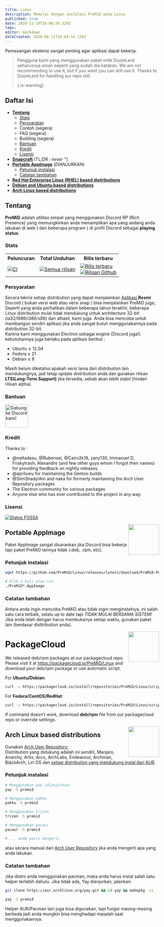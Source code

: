 ```yaml
---
title: Linux
description: Memulai dengan instalasi PreMiD pada Linux
published: true
date: 2020-11-10T18:06:56.520Z
tags:
editor: markdown
dateCreated: 2020-06-11T18:04:14.124Z
---
```


Pemasangan ekstensi sangat penting agar aplikasi dapat bekerja.

> Pengguna kami yang menggunakan paket milik DoomLerd seharusnya aman seperti yang sudah dia katakan. We are not recommending to use it, but if you want you can still use it. Thanks to DoomLerd for handling aur repo still. 
> 
> {.is-warning}

## Daftar Isi

- **[Tentang](#about)**
  - [Stats](#stats)
  - [Persyaratan](#requirements)
  - Contoh (segera)
  - FAQ (segera)
  - Building (segera)
  - [Bantuan](#support)
  - [Kredit](#credits)
  - [Lisensi](#license)
- **[Snapcraft](#snapcraft)** (TL;DR : _never_ ™️)
- **[Portable AppImage](#appimage)** (_DIANJURKAN_)
  - [Petunjuk instalasi](#appimageinstall)
  - [Catatan tambahan](#appimagenotes)
- [**Red Hat Enterprise Linux (RHEL) based distributions**](#packagecloud)
- [**Debian and Ubuntu based distributions**](#packagecloud)
- [**Arch Linux based distributions**](#arch)

<a name="about"></a>

## Tentang

**PreMiD** adalah utilitas simpel yang menggunakan Discord RP (Rich Presence) yang memungkinkan anda menampilkan apa yang sedang anda lakukan di web ( dan beberapa program ) di profil Discord sebagai **playing status**.

<a name="stats"></a>

### Stats

<table>
  <tr>
    <th>Peluncuran</th>
    <th>Total Unduhan</th>
    <th>Rilis terbaru</th>
  </tr>
  <tr>
    <td><a href="https://github.com/PreMiD/Linux/actions"><img src="https://github.com/PreMiD/Linux/workflows/CI/badge.svg?branch=master&event=push" alt="CI"></a></td>
    <td><a href="https://github.com/PreMiD/Linux/releases"><img src="https://img.shields.io/github/downloads/PreMiD/Linux/total.svg?maxAge=86400" alt="Semua rilisan"></a></td>
    <td><a href="https://github.com/PreMiD/Linux/releases/latest"><img src="https://img.shields.io/github/v/release/PreMiD/Linux.svg?maxAge=86400" alt="Rilis terbaru"><br><img src="https://img.shields.io/github/downloads/PreMiD/Linux/latest/total.svg?maxAge=86400" alt="Rilisan Github"></a></td>
  </tr>
</table>

<a name="requirements"></a>

### Persyaratan

Secara teknis setiap distribution yang dapat menjalankan [Aplikasi ](https://discordapp.com/download)**Resmi** Discord ( bukan versi web atau versi snap ) bisa menjalankan PreMiD juga;</br> Seperti yang anda perhatikan dalam beberapa tahun terakhir, beberapa Linux distribution mulai tidak mendukung untuk architecture 32-bit (ia32/i686/i386/x86) dan alhasil, kami juga. Anda bisa mencoba untuk membangun sendiri aplikasi jika anda sangat butuh menggunakannya pada distribution 32-bit.</br> Karena kami menggunakan Electron sebagai engine (Discord juga!) kebutuhannya juga berlaku pada aplikasi berikut :

- Ubuntu ≥ 12.04
- Fedora ≥ 21
- Debian ≥ 8

Masih belum diketahui apakah versi lama dari distribution lain mendukungnya, jadi tetap update distribution anda dan gunakan rilisan **LTS(Long-Term Support)** jika tersedia, sebab akan lebih stabil (hindari rilisan alpha).

<a name="support"></a>

### Bantuan

<div>
  <a target="_blank" href="https://discord.premid.app/" title="Gabung ke Discord kami!">
    <img height="75px" draggable="false" src="https://discordapp.com/api/guilds/493130730549805057/widget.png?style=banner2" alt="Gabung ke Discord kami!">
  </a>
</div>

<a name="credits"></a>

### Kredit

Thanks to :

- @nattadasu, @Rubensei, @Cairo2k18, zany130, Immanuel D, Friskytrash, Alexandre (and few other guys whom I forgot their names) for providing feedback on nightly releases.
- @apriluwu for maintaining the Gentoo builds
- @SlimShadyIAm and naka for formerly maintaining the Arch User Repository packages
- The Electron community for various packages
- Anyone else who has ever contributed to the project in any way.

<a name="license"></a>

### Lisensi

[![Status FOSSA](https://app.fossa.io/api/projects/git%2Bgithub.com%2FPreMiD%2FLinux.svg?type=large)](https://app.fossa.io/projects/git%2Bgithub.com%2FPreMiD%2FLinux?ref=badge_large)

<img src="https://i.imgur.com/ACAxtmA.png" width="100" height="100" align="right"></img>
<a name="snapcraft"></a>

## Portable AppImage

Paket AppImage sangat disarankan jika Discord bisa bekerja tapi paket PreMiD lainnya tidak (.deb, .rpm, etc).

<a name="appimageinstall"></a>

### Petunjuk instalasi

```bash
wget https://github.com/PreMiD/Linux/releases/latest/download/PreMiD-Portable.AppImage && chmod a+x PreMiD*.AppImage
```

```bash
# Klik 2 kali atau run
./PreMiD*.AppImage
```

<a name="appimagenotes"></a>

### Catatan tambahan

Antara anda ingin mencoba PreMiD atau tidak ingin menginstalnya, ini salah satu cara terbaik, selalu up to date tapi _TIDAK MULAI BERSAMA SISTEM!_</br>Jika anda lelah dengan harus membukanya setiap waktu, gunakan paket lain (berdasar disttribution anda).

<img src="https://raw.githubusercontent.com/PreMiD/Linux/master/.github/packagecloud.png" width="100" height="100" align="right"></img>
<a name="packagecloud"></a>

# PackageCloud

We released deb/rpm packages at our packagecloud repo. Please visit it at https://packagecloud.io/PreMiD/Linux and download your deb/rpm package or use automatic script.

For **Ubuntu/Debian**:

```bash
curl -s https://packagecloud.io/install/repositories/PreMiD/Linux/script.deb.sh | sudo bash
```

For **Fedora/CentOS/RedHat**:

```bash
curl -s https://packagecloud.io/install/repositories/PreMiD/Linux/script.rpm.sh | sudo bash
```

If command doesn't work, download **deb/rpm** file from our packagecloud repo or override settings.

<a name="arch"></a>
<img src="https://raw.githubusercontent.com/PreMiD/Linux/86ae2fbd49499785281f388a5305b06e0d3ecfea/.github/iusearchbtw.svg" width="100" height="100" align="right"></img>

## Arch Linux based distributions

Gunakan [Arch User Repository](https://aur.archlinux.org/packages/premid);</br> Distribution yang didukung adalah _ini sendiri_, Manjaro, Anarchy, Artix, Arco, ArchLabs, Endeavour, Archman, BlackArch, Liri OS dan [setiap distribution yang mendukung instal dari AUR](https://wiki.archlinux.org/index.php/Arch-based_distributions#Active).

<a name="archinstall"></a>

### Petunjuk instalasi

```bash
# Menggunakan yay (dianjurkan)
yay -S premid
```

```bash
# Menggunakan pakku
pakku -S premid
```

```bash
# Menggunakan trizen
trizen -S premid
```

```bash
# Menggunakan pacaur
pacaur -S premid
```

```bash
# ... anda pasti mengerti
```

atau secara manual dari [Arch User Repository](https://aur.archlinux.org/packages/premid) jika anda mengerti apa yang anda lakukan.

<a name="archnotes"></a>

### Catatan tambahan

Jika distro anda menggunakan pacman, maka anda harus instal salah satu helper terlebih dahulu. Jika tidak ada, Yay dianjurkan, jalankan:

```bash
git clone https://aur.archlinux.org/yay.git && cd yay && makepkg -si
```

```bash
yay -S premid
```

Helper AUR/Pacman lain juga bisa digunakan, tapi fungsi masing-masing berbeda jadi anda mungkin bisa menghadapi masalah saat menggunakannya.